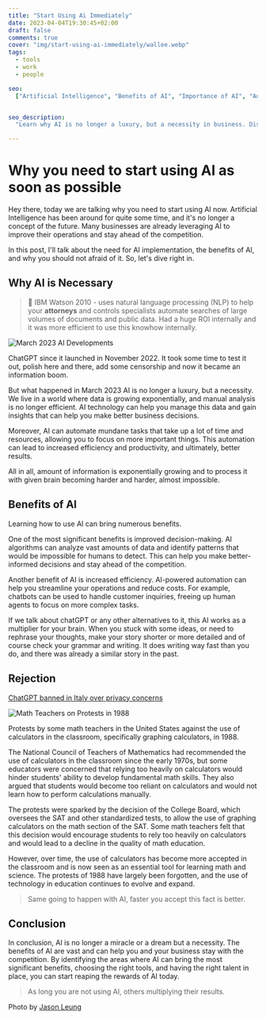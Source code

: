 ```yaml
---
title: "Start Using Ai Immediately"
date: 2023-04-04T19:30:45+02:00
draft: false
comments: true
cover: "img/start-using-ai-immediately/wallee.webp"
tags:
  - tools
  - work
  - people

seo:
  ["Artificial Intelligence", "Benefits of AI", "Importance of AI", "Automation", "Decision-making", "Efficiency", "Data Management", "Business Decision", "Chatbots", "AI-powered Automation", "Innovation", "Technology in Business", "Trends in AI"]


seo_description:
  "Learn why AI is no longer a luxury, but a necessity in business. Discover the benefits of AI, including improved decision-making and increased efficiency, and find out how to get started with AI today. Keep innovating and stay ahead of the competition with our insights on the latest trends in AI."

---
```


# Why you need to start using AI as soon as possible

Hey there, today we are talking why you need to start using AI now. Artificial Intelligence has been around for quite some time, and it's no longer a concept of the future. Many businesses are already leveraging AI to improve their operations and stay ahead of the competition.

In this post, I'll talk about the need for AI implementation, the benefits of AI, and why you should not afraid of it. So, let's dive right in.

## Why AI is Necessary

> 💾 IBM Watson 2010 - uses natural language processing (NLP) to help your **attorneys** and controls specialists automate searches of large volumes of documents and public data.
> Had a huge ROI internally and it was more efficient to use this knowhow internally. 

![March 2023 AI Developments](/img/start-using-ai-immediately/reddit.jpg)

ChatGPT since it launched in November 2022. It took some time to test it out, polish here and there, add some censorship and now it became an information boom. 

But what happened in March 2023 AI is no longer a luxury, but a necessity. We live in a world where data is growing exponentially, and manual analysis is no longer efficient. AI technology can help you manage this data and gain insights that can help you make better business decisions.

Moreover, AI can automate mundane tasks that take up a lot of time and resources, allowing you to focus on more important things. This automation can lead to increased efficiency and productivity, and ultimately, better results.

All in all, amount of information is exponentially growing and to process it with given brain becoming harder and harder, almost impossible. 

## Benefits of AI

Learning how to use AI can bring numerous benefits. 

One of the most significant benefits is improved decision-making. AI algorithms can analyze vast amounts of data and identify patterns that would be impossible for humans to detect. This can help you make better-informed decisions and stay ahead of the competition.

Another benefit of AI is increased efficiency. AI-powered automation can help you streamline your operations and reduce costs. For example, chatbots can be used to handle customer inquiries, freeing up human agents to focus on more complex tasks.

If we talk about chatGPT or any other alternatives to it, this AI works as a multiplier for your brain. When you stuck with some ideas, or need to rephrase your thoughts, make your story shorter or more detailed and of course check your grammar and writing. It does writing way fast than you do, and there was already a similar story in the past. 

## Rejection

[ChatGPT banned in Italy over privacy concerns](https://www.bbc.com/news/technology-65139406)

![Math Teachers on Protests in 1988](/img/start-using-ai-immediatelymath_teachers.jpeg)

Protests by some math teachers in the United States against the use of calculators in the classroom, specifically graphing calculators, in 1988.

The National Council of Teachers of Mathematics had recommended the use of calculators in the classroom since the early 1970s, but some educators were concerned that relying too heavily on calculators would hinder students' ability to develop fundamental math skills. They also argued that students would become too reliant on calculators and would not learn how to perform calculations manually.

The protests were sparked by the decision of the College Board, which oversees the SAT and other standardized tests, to allow the use of graphing calculators on the math section of the SAT. Some math teachers felt that this decision would encourage students to rely too heavily on calculators and would lead to a decline in the quality of math education.

However, over time, the use of calculators has become more accepted in the classroom and is now seen as an essential tool for learning math and science. The protests of 1988 have largely been forgotten, and the use of technology in education continues to evolve and expand.

> Same going to happen with AI, faster you accept this fact is better. 

## Conclusion

In conclusion, AI is no longer a miracle or a dream but a necessity. The benefits of AI are vast and can help you and your business stay with the competition. By identifying the areas where AI can bring the most significant benefits, choosing the right tools, and having the right talent in place, you can start reaping the rewards of AI today.

> As long you are not using AI, others multiplying their results.

Photo by [Jason Leung](https://unsplash.com/@ninjason)
